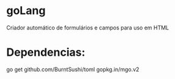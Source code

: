# goLang
Criador automático de formulários e campos para uso em HTML


# Dependencias:

go get github.com/BurntSushi/toml gopkg.in/mgo.v2
